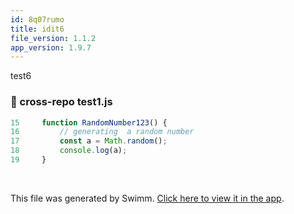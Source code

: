 ```yaml
---
id: 8q07rumo
title: idit6
file_version: 1.1.2
app_version: 1.9.7
---
```


test6
<!-- NOTE-swimm-snippet: the lines below link your snippet to Swimm -->
### 📄 cross-repo test1.js
```javascript
15     function RandomNumber123() {
16         // generating  a random number
17         const a = Math.random();
18         console.log(a);
19     }
```

<br/>

This file was generated by Swimm. [Click here to view it in the app](https://swimm-web-app.web.app/repos/Z2l0aHViJTNBJTNBdGVzdC1naXRodWItYXBwJTNBJTNBc3dpbW1pbw==/docs/8q07rumo).
